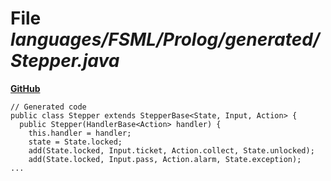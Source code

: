 # File _languages/FSML/Prolog/generated/Stepper.java_
**[GitHub](https://github.com/softlang/yas/blob/master/languages/FSML/Prolog/generated/Stepper.java)**
```
// Generated code
public class Stepper extends StepperBase<State, Input, Action> {
  public Stepper(HandlerBase<Action> handler) {
    this.handler = handler;
    state = State.locked;
    add(State.locked, Input.ticket, Action.collect, State.unlocked);
    add(State.locked, Input.pass, Action.alarm, State.exception);
...
```

